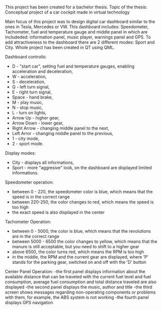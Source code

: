 This project has been created for a bachelor thesis. Topic of the thesis: Conceptual project of a car cockpit made in virtual technology 

Main focus of this project was to design digital car dashboard similar to the ones in Tesla, Mercedes or VW. 
This dashboard includes: Speedometer, Tachometer, fuel and temperature gauge and middle panel in which are includeded: information panel, music player, warnings panel and GPS.
To add attractiveness to the dashboard there are 2 different modes: Sport and City.
Whole project has been created in QT using QML.

Dashboard controlls:
- D - "start car", setting fuel and temperature gauges, enabling acceleration and deceleration,
- W - acceleration,
- S - deceleration,
- Q - left turn signal,
- E - right turn signal,
- Space - hand brake,
- M - play music,
- N - stop music,
- L - turn on lights,
- Arrow Up - higher gear,
- Arrow Down - lower gear,
- Right Arrow - changing middle panel to the next,
- Left Arror - changing middle panel to the previous,
- 1 - city mode,
- 2 - sport mode. 

Display modes:
- City - displays all informations,
- Sport - more "aggresive" look, on the dashboard are displayed limited informations.

Speedometer operation:
- between 0 - 220, the speedometer color is blue, which means that the speed is in the correct range
- between 220-250, the color changes to red, which means the speed is too high
- the exact speed is also displayed in the center


Tachometer Operation:
- between 0 - 5000, the color is blue, which means that the revolutions are in the correct range
- between 5000 - 6500 the color changes to yellow, which means that the manure is still acceptable, but you need to shift to a higher gear
- above 6500, the color turns red, which means the RPM is too high
- in the middle, the RPM and the current gear are displayed, where 'P' stands for the parking gear, switched on and off with the 'D' button

Center Panel Operation:
-the first panel displays information about the available distance that can be traveled with the current fuel level and fuel consumption, average fuel consumption and total distance traveled are also displayed
-the second panel displays the music, author and title
-the third screen shows messages regarding non-operating components or problems with them, for example, the ABS system is not working
-the fourth panel displays GPS navigation
  
